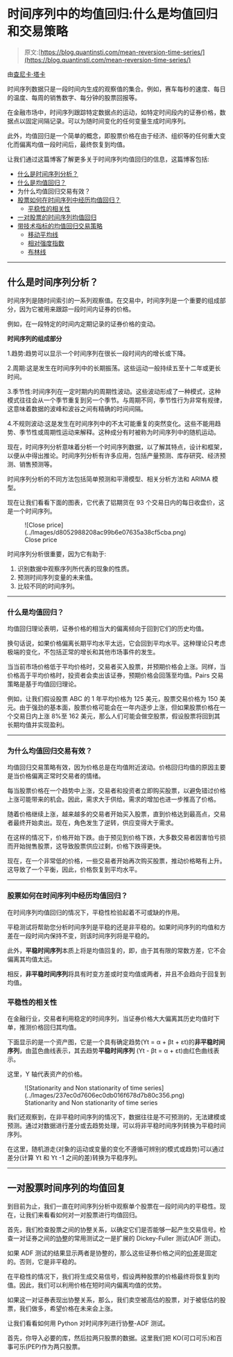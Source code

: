 # 时间序列中的均值回归:什么是均值回归和交易策略

> 原文:[https://blog.quantinsti.com/mean-reversion-time-series/](https://blog.quantinsti.com/mean-reversion-time-series/)

由[查尼卡·塔卡](https://www.linkedin.com/in/chainika-bahl-thakar-b32971155/)

时间序列数据只是一段时间内生成的观察值的集合。例如，赛车每秒的速度、每日的温度、每周的销售数字、每分钟的股票回报等。

在金融市场中，时间序列跟踪特定数据点的运动，如特定时间段内的证券价格，数据点以固定间隔记录。可以为随时间变化的任何变量生成时间序列。

此外，均值回归是一个简单的概念，即股票价格在由于经济、组织等的任何重大变化而偏离均值一段时间后，最终恢复到均值。

让我们通过这篇博客了解更多关于时间序列均值回归的信息，这篇博客包括:

*   [什么是时间序列分析？](#what-is-time-series-analysis)
*   [什么是均值回归？](#what-is-mean-reversion)
*   为什么均值回归交易有效？
*   [股票如何在时间序列中经历均值回归？](#how-does-a-stock-undergo-mean-reversion-in-time-series)
    *   [平稳性的相关性](#relevance-of-stationarity)
*   [一对股票的时间序列均值回归](#mean-reversion-in-time-series-with-a-pair-of-stocks)
*   [带技术指标的均值回归交易策略](#mean-reversion-trading-strategies-with-technical-indicators)
    *   [移动平均线](#moving-average)
    *   [相对强度指数](#rsi)
    *   [布林线](#bollinger-bands)

* * *

## 什么是时间序列分析？

时间序列是随时间索引的一系列观察值。在交易中，时间序列是一个重要的组成部分，因为它被用来跟踪一段时间内证券的价格。

例如，在一段特定的时间内定期记录的证券价格的变动。

**时间序列的组成部分**

1.趋势:趋势可以显示一个时间序列在很长一段时间内的增长或下降。

2.周期:这是发生在时间序列中的长期振荡。这些运动一般持续五至十二年或更长时间。

3.季节性:时间序列在一定时期内的周期性波动。这些波动形成了一种模式，这种模式往往会从一个季节重复到另一个季节。与周期不同，季节性行为非常有规律，这意味着数据的波峰和波谷之间有精确的时间间隔。

4.不规则波动:这是发生在时间序列中的不太可能重复的突然变化。这些不能用趋势、季节性或周期性运动来解释。这种成分有时被称为时间序列中的随机运动。

现在，时间序列分析意味着分析一个时间序列数据，以了解其特点，设计和框架，以便从中得出推论。时间序列分析有许多应用，包括产量预测、库存研究、经济预测、销售预测等。

时间序列分析的不同方法包括简单预测和平滑模型、相关分析方法和 ARIMA 模型。

现在让我们看看下面的图表，它代表了铝期货在 93 个交易日内的每日收盘价，这是一个时间序列。

<figure class="kg-card kg-image-card kg-width-full kg-card-hascaption">![Close price](../Images/d8052988208ac99b6e07635a38cf5cba.png)

<figcaption>Close price</figcaption>

</figure>

时间序列分析很重要，因为它有助于:

1.  识别数据中观察序列所代表的现象的性质。
2.  预测时间序列变量的未来值。
3.  比较不同的时间序列。

* * *

### 什么是均值回归？

均值回归理论表明，证券价格的相当大的偏离倾向于回到它们的历史均值。

换句话说，如果价格偏离长期平均水平太远，它会回到平均水平。这种理论只考虑极端的变化，不包括正常的增长和其他市场事件的发生。

当当前市场价格低于平均价格时，交易者买入股票，并预期价格会上涨。同样，当价格高于平均价格时，投资者会卖出该证券，预期价格会回落至均值。Pairs 交易策略是基于均值回归理论。

例如，让我们假设股票 ABC 的 1 年平均价格为 125 美元，股票交易价格为 150 美元。由于强劲的基本面，股票价格可能会在一年内逐步上涨，但如果股票价格在一个交易日内上涨 8%至 162 美元，那么人们可能会做空股票，假设股票将回到其长期均值并实现盈利。

* * *

### 为什么均值回归交易有效？

均值回归交易策略有效，因为价格总是在均值附近波动。价格回归均值的原因主要是当价格偏离正常时交易者的情绪。

每当股票价格在一个趋势中上涨，交易者和投资者立即购买股票，以避免错过价格上涨可能带来的机会。因此，需求大于供给。需求的增加也进一步推高了价格。

随着价格继续上涨，越来越多的交易者开始买入股票，直到价格达到最高点，交易者最终开始卖出。现在，角色发生了逆转，供应变得大于需求。

在这样的情况下，价格开始下跌。由于预见到价格下跌，大多数交易者因害怕亏损而开始抛售股票，这导致股票供应过剩，价格下跌得更快。

现在，在一个非常低的价格，一些交易者开始再次购买股票，推动价格略有上升。这导致了一个平衡，因此，价格恢复到平均水平。

* * *

### 股票如何在时间序列中经历均值回归？

在时间序列均值回归的情况下，平稳性检验起着不可或缺的作用。

平稳测试将帮助您分析时间序列是平稳的还是非平稳的。如果时间序列的均值和方差在一段时间内保持不变，则该时间序列将是平稳的。

此外，**平稳时间序列**本质上将是均值回复的，即，由于其有限的常数方差，它不会偏离其均值太远。

相反，**非平稳时间序列**将具有时变方差或时变均值或两者，并且不会趋向于回复到均值。

### 平稳性的相关性

在金融行业，交易者利用稳定的时间序列，当证券价格大大偏离其历史均值时下单，推测价格回归其均值。

下面显示的是一个资产图，它是一个具有确定趋势(Yt = α + βt + εt)的**非平稳时间序列**，由蓝色曲线表示，其去趋势**平稳时间序列** (Yt - βt = α + εt)由红色曲线表示。

这里，Y 轴代表资产的价格。

<figure class="kg-card kg-image-card kg-width-full kg-card-hascaption">![Stationarity and Non stationarity of time series](../Images/237ec0d7606ec0db016f678d7b80c356.png)

<figcaption>Stationarity and Non stationarity of time series</figcaption>

</figure>

我们还观察到，在非平稳时间序列的情况下，数据往往是不可预测的，无法建模或预测。通过对数据进行差分或去趋势处理，可以将非平稳时间序列转换为平稳时间序列。

在这里，随机游走(对象的运动或变量的变化不遵循可辨别的模式或趋势)可以通过差分(计算 Yt 和 Yt -1 之间的差)转换为平稳序列。

* * *

## 一对股票时间序列的均值回复

到目前为止，我们一直在时间序列分析中观察单个股票在一段时间内的平稳性。现在，让我们来看看如何对一对股票进行均值回归。

首先，我们检查股票之间的协整关系，以确定它们是否能够一起产生交易信号。检查一对证券之间的[协整](https://quantra.quantinsti.com/glossary/Cointegration)的常用测试之一是扩展的 Dickey-Fuller 测试(ADF 测试)。

如果 ADF 测试的结果显示两者是协整的，那么这些证券价格之间的[价差](https://quantra.quantinsti.com/glossary/Spread)是固定的。否则，它是非平稳的。

在平稳性的情况下，我们将生成交易信号，假设两种股票的价格最终将恢复到均值。因此，我们可以利用价格在短时间内偏离均值的优势。

如果这一对证券表现出协整关系，那么，我们卖空被高估的股票，对于被低估的股票，我们做多，希望价格在未来会上涨。

让我们看看如何用 Python 对时间序列进行协整-ADF 测试。

首先，你导入必要的库，然后拉两只股票的数据。这里我们把 KO(可口可乐)和百事可乐(PEP)作为两只股票。